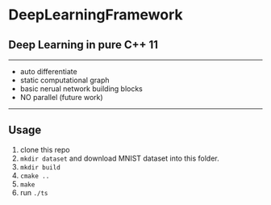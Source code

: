 # DeepLearningFramework

## Deep Learning in pure C++ 11

---

 - auto differentiate
 - static computational graph
 - basic nerual network building blocks
 - NO parallel (future work)


---

## Usage 

 1. clone this repo
 2. `mkdir dataset` and download MNIST dataset into this folder.
 3. `mkdir build`
 4. `cmake ..`
 5. `make`
 6. run `./ts`